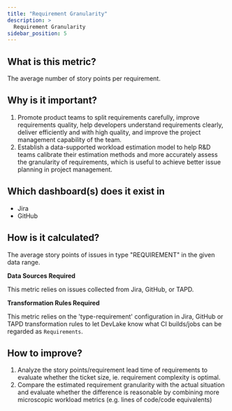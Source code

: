 ```yaml
---
title: "Requirement Granularity"
description: >
  Requirement Granularity
sidebar_position: 5
---
```


## What is this metric? 
The average number of story points per requirement.

## Why is it important?
1. Promote product teams to split requirements carefully, improve requirements quality, help developers understand requirements clearly, deliver efficiently and with high quality, and improve the project management capability of the team.
2. Establish a data-supported workload estimation model to help R&D teams calibrate their estimation methods and more accurately assess the granularity of requirements, which is useful to achieve better issue planning in project management.

## Which dashboard(s) does it exist in
- Jira
- GitHub


## How is it calculated?
The average story points of issues in type "REQUIREMENT" in the given data range.

<b>Data Sources Required</b>

This metric relies on issues collected from Jira, GitHub, or TAPD.

<b>Transformation Rules Required</b>

This metric relies on the 'type-requirement' configuration in Jira, GitHub or TAPD transformation rules to let DevLake know what CI builds/jobs can be regarded as `Requirements`.


## How to improve?
1. Analyze the story points/requirement lead time of requirements to evaluate whether the ticket size, ie. requirement complexity is optimal.
2. Compare the estimated requirement granularity with the actual situation and evaluate whether the difference is reasonable by combining more microscopic workload metrics (e.g. lines of code/code equivalents)
